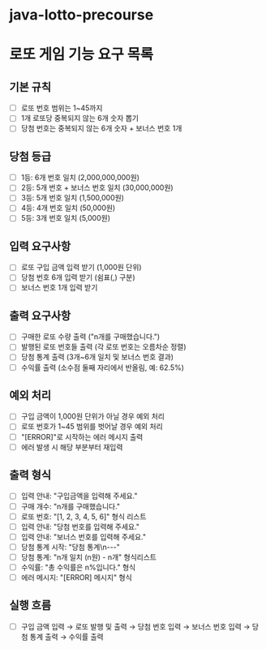 # java-lotto-precourse

# 로또 게임 기능 요구 목록

## 기본 규칙
- [ ] 로또 번호 범위는 1~45까지
- [ ] 1개 로또당 중복되지 않는 6개 숫자 뽑기
- [ ] 당첨 번호는 중복되지 않는 6개 숫자 + 보너스 번호 1개

## 당첨 등급
- [ ] 1등: 6개 번호 일치 (2,000,000,000원)
- [ ] 2등: 5개 번호 + 보너스 번호 일치 (30,000,000원)
- [ ] 3등: 5개 번호 일치 (1,500,000원)
- [ ] 4등: 4개 번호 일치 (50,000원)
- [ ] 5등: 3개 번호 일치 (5,000원)

## 입력 요구사항
- [ ] 로또 구입 금액 입력 받기 (1,000원 단위)
- [ ] 당첨 번호 6개 입력 받기 (쉼표(,) 구분)
- [ ] 보너스 번호 1개 입력 받기

## 출력 요구사항
- [ ] 구매한 로또 수량 출력 ("n개를 구매했습니다.")
- [ ] 발행된 로또 번호들 출력 (각 로또 번호는 오름차순 정렬)
- [ ] 당첨 통계 출력 (3개~6개 일치 및 보너스 번호 결과)
- [ ] 수익률 출력 (소수점 둘째 자리에서 반올림, 예: 62.5%)

## 예외 처리
- [ ] 구입 금액이 1,000원 단위가 아닐 경우 예외 처리
- [ ] 로또 번호가 1~45 범위를 벗어날 경우 예외 처리
- [ ] "[ERROR]"로 시작하는 에러 메시지 출력
- [ ] 에러 발생 시 해당 부분부터 재입력

## 출력 형식
- [ ] 입력 안내: "구입금액을 입력해 주세요."
- [ ] 구매 개수: "n개를 구매했습니다."
- [ ] 로또 번호: "[1, 2, 3, 4, 5, 6]" 형식 리스트
- [ ] 입력 안내: "당첨 번호를 입력해 주세요."
- [ ] 입력 안내: "보너스 번호를 입력해 주세요."
- [ ] 당첨 통계 시작: "당첨 통계\n---"
- [ ] 당첨 통계: "n개 일치 (n원) - n개" 형식리스트
- [ ] 수익률: "총 수익률은 n%입니다." 형식
- [ ] 에러 메시지: "[ERROR] 메시지" 형식

## 실행 흐름
- [ ] 구입 금액 입력 → 로또 발행 및 출력 → 당첨 번호 입력 → 보너스 번호 입력 → 당첨 통계 출력 → 수익률 출력